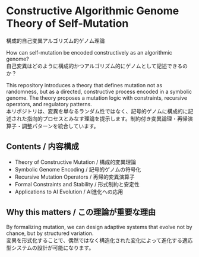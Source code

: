# Constructive Algorithmic Genome Theory of Self-Mutation  
構成的自己変異アルゴリズム的ゲノム理論

How can self-mutation be encoded constructively as an algorithmic genome?  
自己変異はどのように構成的かつアルゴリズム的にゲノムとして記述できるのか？

This repository introduces a theory that defines mutation not as randomness, but as a directed, constructive process encoded in a symbolic genome. The theory proposes a mutation logic with constraints, recursive operators, and regulatory patterns.  
本リポジトリは、変異を単なるランダム性ではなく、記号的ゲノムに構成的に記述された指向的プロセスとみなす理論を提示します。制約付き変異論理・再帰演算子・調整パターンを統合しています。

## Contents / 内容構成

- Theory of Constructive Mutation / 構成的変異理論  
- Symbolic Genome Encoding / 記号的ゲノムの符号化  
- Recursive Mutation Operators / 再帰的変異演算子  
- Formal Constraints and Stability / 形式制約と安定性  
- Applications to AI Evolution / AI進化への応用

## Why this matters / この理論が重要な理由

By formalizing mutation, we can design adaptive systems that evolve not by chance, but by structured variation.  
変異を形式化することで、偶然ではなく構造化された変化によって進化する適応型システムの設計が可能になります。
